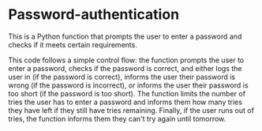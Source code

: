 # Password-authentication
This is a Python function that prompts the user to enter a password and checks if it meets certain requirements.

This code follows a simple control flow: the function prompts the user to enter a password, checks if the password is correct, and either logs the user in (if the password is correct), informs the user their password is wrong (if the password is incorrect), or informs the user their password is too short (if the password is too short). The function limits the number of tries the user has to enter a password and informs them how many tries they have left if they still have tries remaining. Finally, if the user runs out of tries, the function informs them they can't try again until tomorrow.
